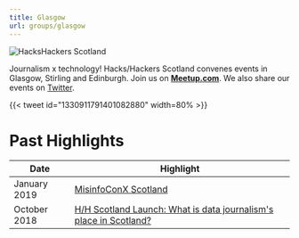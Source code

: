 ```yaml
---
title: Glasgow
url: groups/glasgow
---
```


![HacksHackers Scotland](https://secure.meetupstatic.com/photos/event/c/a/9/e/600_478431870.jpeg)

Journalism x technology! Hacks/Hackers Scotland convenes events in Glasgow, Stirling and Edinburgh. Join us on **[Meetup.com](https://www.meetup.com/Hacks-Hackers-Scotland)**. We also share our events on [Twitter](https://twitter.com/HacksHackersSCO).

{{< tweet id="1330911791401082880" width=80% >}}

# Past Highlights

| **Date**  | **Highlight** |  
|-----------|---------------|  
| January 2019 | [MisinfoConX Scotland](https://www.scotsman.com/news/politics/misinfoconx-event-combat-fake-news-heads-scotland-1422686) |
| October 2018 | [H/H Scotland Launch: What is data journalism's place in Scotland?](https://www.meetup.com/Hacks-Hackers-Scotland/events/254877739/) |

